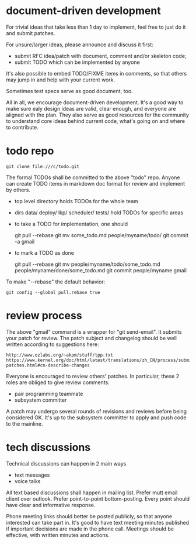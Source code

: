 document-driven development
===========================

For trivial ideas that take less than 1 day to implement, feel free to just
do it and submit patches.

For unsure/larger ideas, please announce and discuss it first:
- submit RFC idea/patch with document, comment and/or skeleton code;
- submit TODO which can be implemented by anyone

It's also possible to embed TODO/FIXME items in comments, so that others may
jump in and help with your current work.

Sometimes test specs serve as good document, too.

All in all, we encourage document-driven development. It's a good way to make
sure ealy design ideas are valid, clear enough, and everyone are aligned with
the plan. They also serve as good resources for the community to understand
core ideas behind current code, what's going on and where to contribute.

todo repo
=========

	git clone file:///c/todo.git

The formal TODOs shall be committed to the above "todo" repo.
Anyone can create TODO items in markdown doc format for review and implement by others.

- top level directory holds TODOs for the whole team 
- dirs data/ deploy/ lkp/ scheduler/ tests/ hold TODOs for specific areas

- to take a TODO for implementation, one should

	git pull --rebase
	git mv some_todo.md people/myname/todo/
	git commit -a
	gmail

- to mark a TODO as done

	git pull --rebase
	git mv people/myname/todo/some_todo.md people/myname/done/some_todo.md
	git commit people/myname
	gmail

To make "--rebase" the default behavior:

	git config --global pull.rebase true

review process
==============

The above "gmail" command is a wrapper for "git send-email".
It submits your patch for review. The patch subject and changelog
should be well written according to suggestions here:

	http://www.ozlabs.org/~akpm/stuff/tpp.txt
	https://www.kernel.org/doc/html/latest/translations/zh_CN/process/submitting-patches.html#cn-describe-changes

Everyone is encouraged to review others' patches. In particular, these 2 roles
are obliged to give review comments:

- pair programming teammate
- subsystem committer

A patch may undergo several rounds of revisions and reviews before being
considered OK. It's up to the subsystem committer to apply and push code
to the mainline.

tech discussions
================

Technical discussions can happen in 2 main ways
- text messages
- voice talks

All text based discussions shall happen in mailing list. Prefer mutt email
client over outlook. Prefer point-to-point bottom-posting. Every point should
have clear and informative response.

Phone meeting links should better be posted publicly, so that anyone interested
can take part in. It's good to have text meeting minutes published if important
decisions are made in the phone call. Meetings should be effective, with
written minutes and actions.
